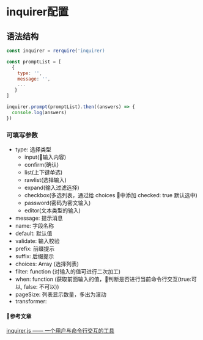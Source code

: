 # inquirer配置

## 语法结构

```javascript
const inquirer = rerquire('inquirer)

const promptList = [
  {
    type: '',
    message: '',
    ...
   }
]

inquirer.prompt(promptList).then((answers) => {
  console.log(answers)
})
```

### 可填写参数

- type: 选择类型
  - input(输入内容)
  - confirm(确认)
  - list(上下键单选)
  - rawlist(选择输入)
  - expand(输入过滤选择)
  - checkbox(多选列表，通过给 choices 中添加 checked: true 默认选中)
  - password(密码为密文输入)
  - editor(文本类型的输入)
- message: 提示消息
- name: 字段名称
- default: 默认值
- validate: 输入校验
- prefix: 前缀提示
- suffix: 后缀提示
- choices: Array (选择列表)
- filter: function (对输入的值可进行二次加工)
- when: function (获取前面输入的值，判断是否进行当前命令行交互(true:可以, false: 不可以))
- pageSize: 列表显示数量，多出为滚动
- transformer:

#### 参考文章

[inquirer.js —— 一个用户与命令行交互的工具](https://blog.csdn.net/qq_26733915/article/details/80461257)